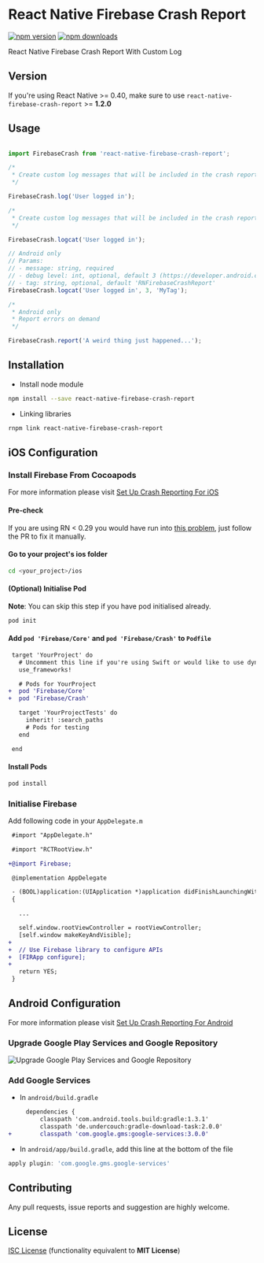 # React Native Firebase Crash Report

[![npm version](https://badge.fury.io/js/react-native-firebase-crash-report.svg)](https://badge.fury.io/js/react-native-firebase-crash-report)
[![npm downloads](https://img.shields.io/npm/dm/react-native-firebase-crash-report.svg?maxAge=2592000)](https://img.shields.io/npm/dm/react-native-firebase-crash-report.svg?maxAge=2592000)

React Native Firebase Crash Report With Custom Log

## Version

If you're using React Native >= 0.40, make sure to use `react-native-firebase-crash-report` >= **1.2.0**

## Usage

```javascript

import FirebaseCrash from 'react-native-firebase-crash-report';

/*
 * Create custom log messages that will be included in the crash report
 */

FirebaseCrash.log('User logged in');

/*
 * Create custom log messages that will be included in the crash report and output to logcat/NSLog
 */

FirebaseCrash.logcat('User logged in');

// Android only
// Params:
// - message: string, required
// - debug level: int, optional, default 3 (https://developer.android.com/reference/android/util/Log.html)
// - tag: string, optional, default 'RNFirebaseCrashReport'
FirebaseCrash.logcat('User logged in', 3, 'MyTag');

/*
 * Android only
 * Report errors on demand
 */

FirebaseCrash.report('A weird thing just happened...');

```

## Installation

- Install node module

```bash
npm install --save react-native-firebase-crash-report
```

- Linking libraries

```bash
rnpm link react-native-firebase-crash-report
```

## iOS Configuration

### Install Firebase From Cocoapods

For more information please visit [Set Up Crash Reporting For iOS][1]

#### Pre-check

If you are using RN < 0.29 you would have run into [this problem][4], just follow the PR to fix it manually.

#### Go to your project's ios folder

```bash
cd <your_project>/ios
```

#### (Optional) Initialise Pod

**Note**: You can skip this step if you have pod initialised already.

```bash
pod init
```

#### Add `pod 'Firebase/Core'` and `pod 'Firebase/Crash'` to `Podfile`

```diff
 target 'YourProject' do
   # Uncomment this line if you're using Swift or would like to use dynamic frameworks
   use_frameworks!

   # Pods for YourProject
+  pod 'Firebase/Core'
+  pod 'Firebase/Crash'

   target 'YourProjectTests' do
     inherit! :search_paths
     # Pods for testing
   end

 end
```

#### Install Pods

```bash
pod install
```

### Initialise Firebase

Add following code in your `AppDelegate.m`

```diff
 #import "AppDelegate.h"

 #import "RCTRootView.h"

+@import Firebase;

 @implementation AppDelegate

 - (BOOL)application:(UIApplication *)application didFinishLaunchingWithOptions:(NSDictionary *)launchOptions
 {

   ...

   self.window.rootViewController = rootViewController;
   [self.window makeKeyAndVisible];
+
+  // Use Firebase library to configure APIs
+  [FIRApp configure];
+
   return YES;
 }
```

## Android Configuration

For more information please visit [Set Up Crash Reporting For Android][2]

### Upgrade Google Play Services and Google Repository

![Upgrade Google Play Services and Google Repository](https://github.com/ianlin/react-native-firebase-crash-report/blob/master/img/upgrade_play_services.png)

### Add Google Services

- In `android/build.gradle`

```diff
     dependencies {
         classpath 'com.android.tools.build:gradle:1.3.1'
         classpath 'de.undercouch:gradle-download-task:2.0.0'
+        classpath 'com.google.gms:google-services:3.0.0'
```

- In `android/app/build.gradle`, add this line at the bottom of the file

```gradle
apply plugin: 'com.google.gms.google-services'
```

## Contributing

Any pull requests, issue reports and suggestion are highly welcome.

## License

[ISC License][5] (functionality equivalent to **MIT License**)

[1]: https://firebase.google.com/docs/crash/ios
[2]: https://firebase.google.com/docs/android/setup
[3]: https://github.com/rnpm/rnpm
[4]: https://github.com/facebook/react-native/pull/7927
[5]: https://opensource.org/licenses/ISC
